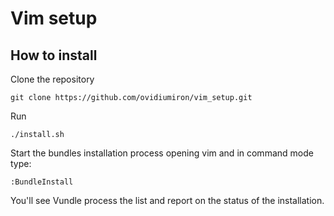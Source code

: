 Vim setup
====================

How to install
--------------

Clone the repository

`git clone https://github.com/ovidiumiron/vim_setup.git`

Run 

`./install.sh`

Start the bundles installation process opening vim and in command mode type:

`:BundleInstall`

You'll see Vundle process the list and report on the status of the installation.

